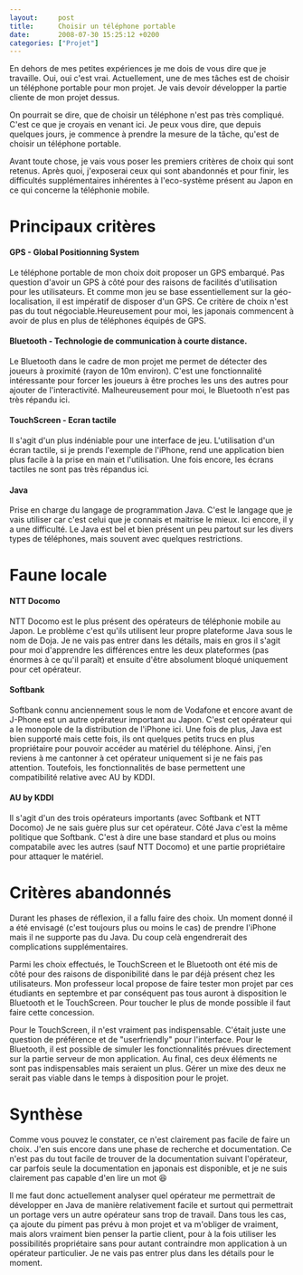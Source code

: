```yaml
---
layout:     post
title:      Choisir un téléphone portable
date:       2008-07-30 15:25:12 +0200
categories: ["Projet"]
---
```


En dehors de mes petites expériences je me dois de vous dire que je travaille. Oui, oui c'est vrai. Actuellement,
une de mes tâches est de choisir un téléphone portable pour mon projet. Je vais devoir développer la partie cliente
de mon projet dessus.

<!--more-->

On pourrait se dire, que de choisir un téléphone n'est pas très compliqué. C'est ce que je croyais en venant ici.
Je peux vous dire, que depuis quelques jours, je commence à prendre la mesure de la tâche, qu'est de choisir un
téléphone portable.

Avant toute chose, je vais vous poser les premiers critères de choix qui sont retenus. Après quoi, j'exposerai ceux
qui sont abandonnés et pour finir, les difficultés supplémentaires inhérentes à l'eco-système présent au Japon en
ce qui concerne la téléphonie mobile.

# Principaux critères

#### GPS - Global Positionning System

Le téléphone portable de mon choix doit proposer un GPS embarqué. Pas question d'avoir un GPS à côté pour des raisons 
de facilités d'utilisation pour les utilisateurs. Et comme mon jeu se base essentiellement sur la géo-localisation, il 
est impératif de disposer d'un GPS. Ce critère de choix n'est pas du tout négociable.Heureusement pour moi, les 
japonais commencent à avoir de plus en plus de téléphones équipés de GPS. 

#### Bluetooth - Technologie de communication à courte distance.

Le Bluetooth dans le cadre de mon projet me permet de détecter des joueurs à proximité (rayon de 10m environ). C'est 
une fonctionnalité intéressante pour forcer les joueurs à être proches les uns des autres pour ajouter de 
l'interactivité. Malheureusement pour moi, le Bluetooth n'est pas très répandu ici.

#### TouchScreen - Ecran tactile

Il s'agit d'un plus indéniable pour une interface de jeu. L'utilisation d'un écran tactile, si je prends l'exemple
de l'iPhone, rend une application bien plus facile à la prise en main et l'utilisation. Une fois encore, les écrans 
tactiles ne sont pas très répandus ici. 

#### Java

Prise en charge du langage de programmation Java. C'est le langage que je vais utiliser car c'est celui que je connais 
et maitrise le mieux. Ici encore, il y a une difficulté. Le Java est bel et bien présent un peu partout sur les divers 
types de téléphones, mais souvent avec quelques restrictions.

# Faune locale

#### NTT Docomo

NTT Docomo est le plus présent des opérateurs de téléphonie mobile au Japon. Le problème c'est qu'ils utilisent leur 
propre plateforme Java sous le nom de Doja. Je ne vais pas entrer dans les détails, mais en gros il s'agit pour moi 
d'apprendre les différences entre les deux plateformes (pas énormes à ce qu'il paraît) et ensuite d'être absolument 
bloqué uniquement pour cet opérateur.

#### Softbank

Softbank connu anciennement sous le nom de Vodafone et encore avant de J-Phone est un autre opérateur important au 
Japon. C'est cet opérateur qui a le monopole de la distribution de l'iPhone ici. Une fois de plus, Java est bien 
supporté mais cette fois, ils ont quelques petits trucs en plus propriétaire pour pouvoir accéder au matériel du 
téléphone. Ainsi, j'en reviens à me cantonner à cet opérateur uniquement si je ne fais pas attention. Toutefois, les 
fonctionnalités de base permettent une compatibilité relative avec AU by KDDI.

#### AU by KDDI

Il s'agit d'un des trois opérateurs importants (avec Softbank et NTT Docomo) Je ne sais guère plus sur cet opérateur. 
Côté Java c'est la même politique que Softbank. C'est à dire une base standard et plus ou moins compatabile avec les 
autres (sauf NTT Docomo) et une partie propriétaire pour attaquer le matériel.

# Critères abandonnés

Durant les phases de réflexion, il a fallu faire des choix. Un moment donné il a été envisagé (c'est toujours plus
ou moins le cas) de prendre l'iPhone mais il ne supporte pas du Java. Du coup celà engendrerait des complications 
supplémentaires.

Parmi les choix effectués, le TouchScreen et le Bluetooth ont été mis de côté pour des raisons de disponibilité dans 
le par déjà présent chez les utilisateurs. Mon professeur local propose de faire tester mon projet par ces étudiants en
septembre et par conséquent pas tous auront à disposition le Bluetooth et le TouchScreen. Pour toucher le plus de monde 
possible il faut faire cette concession.

Pour le TouchScreen, il n'est vraiment pas indispensable. C'était juste une question de préférence et de
"userfriendly" pour l'interface. Pour le Bluetooth, il est possible de simuler les fonctionnalités prévues directement 
sur la partie serveur de mon application. Au final, ces deux éléments ne sont pas indispensables mais seraient un plus. 
Gérer un mixe des deux ne serait pas viable dans le temps à disposition pour le projet.

# Synthèse

Comme vous pouvez le constater, ce n'est clairement pas facile de faire un choix. J'en suis encore dans une phase
de recherche et documentation. Ce n'est pas du tout facile de trouver de la documentation suivant l'opérateur, car
parfois seule la documentation en japonais est disponible, et je ne suis clairement pas capable d'en lire un mot 
:laughing:

Il me faut donc actuellement analyser quel opérateur me permettrait de développer en Java de manière relativement
facile et surtout qui permettrait un portage vers un autre opérateur sans trop de travail. Dans tous les cas, ça
ajoute du piment pas prévu à mon projet et va m'obliger de vraiment, mais alors vraiment bien penser la partie
client, pour à la fois utiliser les possibilités propriétaire sans pour autant contraindre mon application à un
opérateur particulier. Je ne vais pas entrer plus dans les détails pour le moment.
